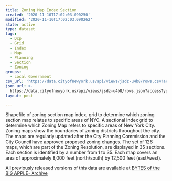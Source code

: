 ```yaml
---
title: Zoning Map Index Section
created: '2020-11-10T17:02:03.090250'
modified: '2020-11-10T17:02:03.090262'
state: active
type: dataset
tags:
  - Dcp
  - Grid
  - Index
  - Map
  - Planning
  - Section
  - Zoning
groups:
  - Local Government
csv_url: 'https://data.cityofnewyork.us/api/views/jsdz-u4b8/rows.csv?accessType=DOWNLOAD'
json_url: >-
  https://data.cityofnewyork.us/api/views/jsdz-u4b8/rows.json?accessType=DOWNLOAD
layout: post

---
```

Shapefile of zoning section map index, grid to determine which zoning section map relates to specific areas of NYC.
A sectional index grid to determine which Zoning Map refers to specific areas of New York City. Zoning maps show the boundaries of zoning districts throughout the city. The maps are regularly updated after the City Planning Commission and the City Council have approved proposed zoning changes. The set of 126 maps, which are part of the Zoning Resolution, are displayed in 35 sections. Each section is identified by a number from 1 to 35. Each map covers an area of approximately 8,000 feet (north/south) by 12,500 feet (east/west).

All previously released versions of this data are available at <a href="https://www1.nyc.gov/site/planning/data-maps/open-data/bytes-archive.page?sorts[year]=0">BYTES of the BIG APPLE- Archive</a>
